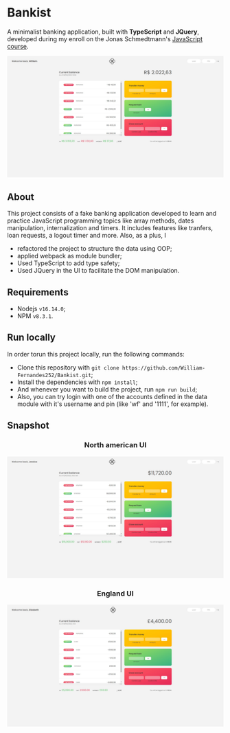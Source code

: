 # Bankist

A minimalist banking application, built with **TypeScript** and **JQuery**, developed during my enroll on the Jonas Schmedtmann's [JavaScript course](https://www.udemy.com/course/the-complete-javascript-course/ 'Course page on Udemy').

![App](./snapshot/main.jpg)

## About

This project consists of a fake banking application developed to learn and practice JavaScript programming topics like array methods, dates manipulation, internalization and timers. It includes features like tranfers, loan requests, a logout timer and more. Also, as a plus, I

-   refactored the project to structure the data using OOP;
-   applied webpack as module bundler;
-   Used TypeScript to add type safety;
-   Used JQuery in the UI to facilitate the DOM manipulation.

## Requirements

-   Nodejs `v16.14.0`;
-   NPM `v8.3.1`.

## Run locally

In order torun this project locally, run the following commands:

-   Clone this repository with `git clone https://github.com/William-Fernandes252/Bankist.git`;
-   Install the dependencies with `npm install`;
-   And whenever you want to build the project, run `npm run build`;
-   Also, you can try login with one of the accounts defined in the data module with it's username and pin (like 'wf' and '1111', for example).

## Snapshot

<h3 align="center">North american UI</h3>

![Rules](./snapshot/usa.jpg)

<h3 align="center">England UI</h3>

![Winner](./snapshot/uk.jpg)
